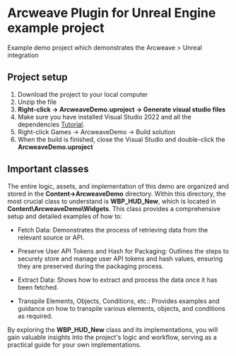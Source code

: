 # Arcweave Plugin for Unreal Engine example project
Example demo project which demonstrates the Arcweave > Unreal integration

## Project setup
1. Download the project to your local computer
2. Unzip the file
3. **Right-click -> ArcweaveDemo.uproject -> Generate visual studio files**
4. Make sure you have installed Visual Studio 2022 and all the dependencies [Tutorial](https://www.youtube.com/watch?v=8xJRr6Yr_LU).
5. Right-click Games -> ArcweaveDemo -> Build solution
6. When the build is finished, close the Visual Studio and double-click the **ArcweaveDemo.uproject**

## Important classes
The entire logic, assets, and implementation of this demo are organized and stored in the **Content->ArcweaveDemo** directory. Within this directory, the most crucial class to understand is **WBP_HUD_New**, which is located in **Content\ArcweaveDemo\Widgets**. 
This class provides a comprehensive setup and detailed examples of how to:

- Fetch Data:
Demonstrates the process of retrieving data from the relevant source or API.

- Preserve User API Tokens and Hash for Packaging:
Outlines the steps to securely store and manage user API tokens and hash values, ensuring they are preserved during the packaging process.

- Extract Data:
Shows how to extract and process the data once it has been fetched.

- Transpile Elements, Objects, Conditions, etc.:
Provides examples and guidance on how to transpile various elements, objects, and conditions as required.

By exploring the **WBP_HUD_New** class and its implementations, you will gain valuable insights into the project's logic and workflow, serving as a practical guide for your own implementations.
